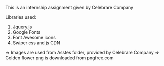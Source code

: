 This is an internship assignment given by Celebrare Company

Libraries used:
1) Jquery.js
2) Google Fonts
3) Font Awesome icons
4) Swiper css and js CDN

=> Images are used from Asstes folder, provided by Celebrare Company
=> Golden flower png is downloaded from pngfree.com

